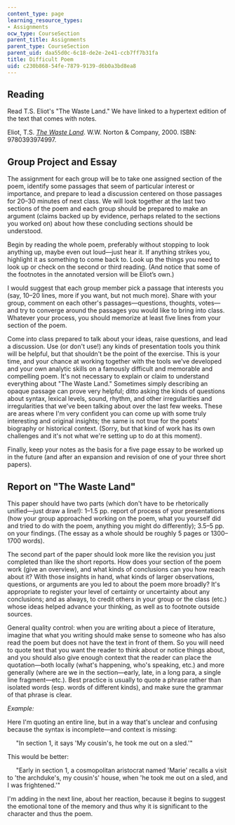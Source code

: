 ```yaml
---
content_type: page
learning_resource_types:
- Assignments
ocw_type: CourseSection
parent_title: Assignments
parent_type: CourseSection
parent_uid: daa55d0c-6c18-de2e-2e41-ccb7ff7b31fa
title: Difficult Poem
uid: c230b868-54fe-7879-9139-d6b0a3bd8ea8
---
```


Reading
-------

Read T.S. Eliot's "The Waste Land." We have linked to a hypertext edition of the text that comes with notes.

Eliot, T.S. _[The Waste Land](http://eliotswasteland.tripod.com/)_. W.W. Norton & Company, 2000. ISBN: 9780393974997.

Group Project and Essay
-----------------------

The assignment for each group will be to take one assigned section of the poem, identify some passages that seem of particular interest or importance, and prepare to lead a discussion centered on those passages for 20–30 minutes of next class. We will look together at the last two sections of the poem and each group should be prepared to make an argument (claims backed up by evidence, perhaps related to the sections you worked on) about how these concluding sections should be understood.

Begin by reading the whole poem, preferably without stopping to look anything up, maybe even out loud—just hear it. If anything strikes you, highlight it as something to come back to. Look up the things you need to look up or check on the second or third reading. (And notice that some of the footnotes in the annotated version will be Eliot’s own.)

I would suggest that each group member pick a passage that interests you (say, 10–20 lines, more if you want, but not much more). Share with your group, comment on each other's passages—questions, thoughts, votes—and try to converge around the passages you would like to bring into class. Whatever your process, you should memorize at least five lines from your section of the poem.

Come into class prepared to talk about your ideas, raise questions, and lead a discussion. Use (or don't use!) any kinds of presentation tools you think will be helpful, but that shouldn't be the point of the exercise. This is your time, and your chance at working together with the tools we’ve developed and your own analytic skills on a famously difficult and memorable and compelling poem. It's not necessary to explain or claim to understand everything about "The Waste Land." Sometimes simply describing an opaque passage can prove very helpful; ditto asking the kinds of questions about syntax, lexical levels, sound, rhythm, and other irregularities and irregularities that we've been talking about over the last few weeks. These are areas where I'm very confident you can come up with some truly interesting and original insights; the same is not true for the poets' biography or historical context. (Sorry, but that kind of work has its own challenges and it's not what we're setting up to do at this moment).

Finally, keep your notes as the basis for a five page essay to be worked up in the future (and after an expansion and revision of one of your three short papers).

Report on "The Waste Land"
--------------------------

This paper should have two parts (which don't have to be rhetorically unified—just draw a line!): 1–1.5 pp. report of process of your presentations (how your group approached working on the poem, what you yourself did and tried to do with the poem, anything you might do differently); 3.5–5 pp. on your findings. (The essay as a whole should be roughly 5 pages or 1300–1700 words).

The second part of the paper should look more like the revision you just completed than like the short reports. How does your section of the poem work (give an overview), and what kinds of conclusions can you how reach about it? With those insights in hand, what kinds of larger observations, questions, or arguments are you led to about the poem more broadly? It's appropriate to register your level of certainty or uncertainty about any conclusions; and as always, to credit others in your group or the class (etc.) whose ideas helped advance your thinking, as well as to footnote outside sources.

General quality control: when you are writing about a piece of literature, imagine that what you writing should make sense to someone who has also read the poem but does not have the text in front of them. So you will need to quote text that you want the reader to think about or notice things about, and you should also give enough context that the reader can place the quotation—both locally (what's happening, who's speaking, etc.) and more generally (where are we in the section—early, late, in a long para, a single line fragment—etc.). Best practice is usually to quote a phrase rather than isolated words (esp. words of different kinds), and make sure the grammar of that phrase is clear.

_Example:_

Here I'm quoting an entire line, but in a way that's unclear and confusing because the syntax is incomplete—and context is missing:

     "In section 1, it says 'My cousin's, he took me out on a sled.'"

This would be better:

     "Early in section 1, a cosmopolitan aristocrat named 'Marie' recalls a visit to 'the archduke's, my cousin's' house, when 'he took me out on a sled, and I was frightened.'"

I'm adding in the next line, about her reaction, because it begins to suggest the emotional tone of the memory and thus why it is significant to the character and thus the poem.